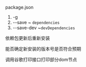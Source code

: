 package.json

1. -g
2. --save ~ `dependencies`
3. --save-dev ~`devDependencies`



依赖包更新后重新安装

能否确定新安装的版本号是否符合预期



调用谷歌打印接口打印部分dom节点
